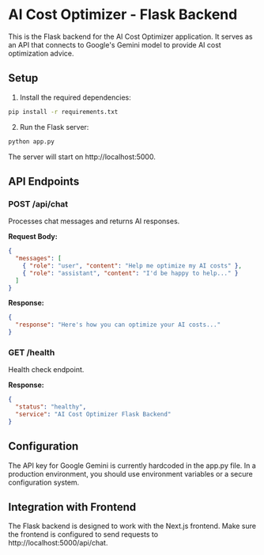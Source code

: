 # AI Cost Optimizer - Flask Backend

This is the Flask backend for the AI Cost Optimizer application. It serves as an API that connects to Google's Gemini model to provide AI cost optimization advice.

## Setup

1. Install the required dependencies:

```bash
pip install -r requirements.txt
```

2. Run the Flask server:

```bash
python app.py
```

The server will start on http://localhost:5000.

## API Endpoints

### POST /api/chat

Processes chat messages and returns AI responses.

**Request Body:**

```json
{
  "messages": [
    { "role": "user", "content": "Help me optimize my AI costs" },
    { "role": "assistant", "content": "I'd be happy to help..." }
  ]
}
```

**Response:**

```json
{
  "response": "Here's how you can optimize your AI costs..."
}
```

### GET /health

Health check endpoint.

**Response:**

```json
{
  "status": "healthy",
  "service": "AI Cost Optimizer Flask Backend"
}
```

## Configuration

The API key for Google Gemini is currently hardcoded in the app.py file. In a production environment, you should use environment variables or a secure configuration system.

## Integration with Frontend

The Flask backend is designed to work with the Next.js frontend. Make sure the frontend is configured to send requests to http://localhost:5000/api/chat. 